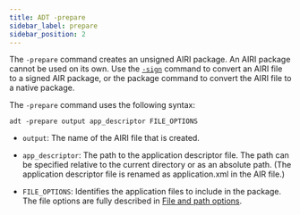 ```yaml
---
title: ADT -prepare
sidebar_label: prepare
sidebar_position: 2
---
```


The `-prepare` command creates an unsigned AIRI package. An AIRI package cannot be used on its own. Use the [`-sign`](sign) command to convert an AIRI file to a signed AIR package, or the package command to convert the AIRI file to a native package.

The `-prepare` command uses the following syntax:

```
adt -prepare output app_descriptor FILE_OPTIONS 
```

- `output`: The name of the AIRI file that is created.

- `app_descriptor`: The path to the application descriptor file. The path can be specified relative to the current directory or as an absolute path. (The application descriptor file is renamed as application.xml in the AIR file.)

- `FILE_OPTIONS`: Identifies the application files to include in the package. The file options are fully described in [File and path options](../option-sets/file-and-path-options).

